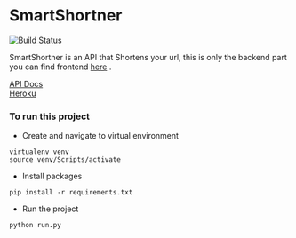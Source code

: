 # SmartShortner
[![Build Status](https://github.com/evanpurkhiser/waitress/workflows/build/badge.svg)](https://github.com/omarnazih/SmartShorten.git)

SmartShortner is an API that Shortens your url, this is only the backend part you can find frontend [here](https://github.com/omarnazih/SmartShorten-FN)  .


[API Docs](https://jsfiddle.net/8e6bkonq/)  
[Heroku](https://smart-shorter-api.herokuapp.com/)  

### To run this project
- Create and navigate to virtual environment
```
virtualenv venv
source venv/Scripts/activate
```
- Install packages
```
pip install -r requirements.txt
```
- Run the project
```
python run.py
```